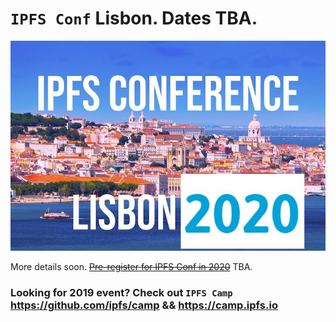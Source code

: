 # `IPFS Conf` Lisbon. Dates TBA.

![](img/Lisbon-small.jpeg)

More details soon. ~~[Pre-register for IPFS Conf in 2020](https://goo.gl/forms/0Pu6VZzG8pRAmrrv2)~~ TBA.

### Looking for 2019 event? Check out `IPFS Camp` https://github.com/ipfs/camp && https://camp.ipfs.io
